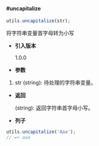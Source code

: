 #### #uncapitalize

```javascript
utils.uncapitalize(str);
```

将字符串变量首字母转为小写

-   **引入版本**

    1.0.0

-   **参数**

1.  str (string): 待处理的字符串变量。

-   **返回**

    (string): 返回字符串首字母小写。

-   **列子**

```javascript
utils.uncapitalize('Aaa');
// => aaa
```
